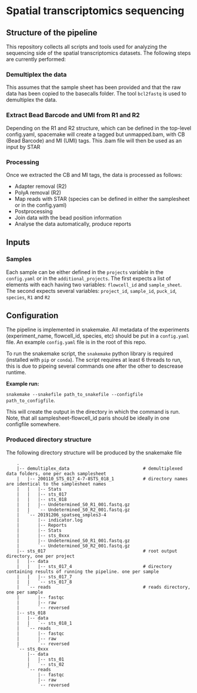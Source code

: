 # Spatial transcriptomics sequencing

## Structure of the pipeline

This repository collects all scripts and tools used for analyzing the sequencing side of the spatial transcriptomics datasets. The following steps are currently performed:

### Demultiplex the data
This assumes that the sample sheet has been provided and that the raw data has been copied to the basecalls folder. The tool `bcl2fastq` is used to demultiplex the data.

### Extract Bead Barcode and UMI from R1 and R2
Depending on the R1 and R2 structure, which can be defined in the top-level config.yaml, spacemake will create a tagged but unmapped.bam, with CB (Bead Barcode) and MI (UMI) tags. This .bam file will then be used as an input by STAR

### Processing

Once we extracted the CB and MI tags, the data is processed as follows:
- Adapter removal (R2)
- PolyA removal (R2)
- Map reads with STAR (species can be defined in either the samplesheet or in the config.yaml)
- Postprocessing
- Join data with the bead position information
- Analyse the data automatically, produce reports

## Inputs

### Samples

Each sample can be either defined in the `projects` variable in the `config.yaml` or in the `additional_projects`. The first expects a list of elements with each having two variables: `flowcell_id` and `sample_sheet`. The second expects several variables: `project_id`, `sample_id`, `puck_id`, `species`, `R1` and `R2`



## Configuration

The pipeline is implemented in snakemake. All metadata of the experiments (experiment\_name, flowcell\_id, species, etc) should be put in a `config.yaml` file. An example `config.yaml` file is in the root of this repo.

To run the snakemake script, the `snakemake` python library is required (installed with `pip` or `conda`). The script requires at least 6 threads to run, this is due to pipeing several commands one after the other to descrease runtime.

**Example run:**

`snakemake --snakefile path_to_snakefile --configfile path_to_configfile`.

This will create the output in the directory in which the command is run. Note, that all samplesheet-flowcell_id paris should be ideally in one configfile somewhere.

### Produced directory structure

The following directory structure will be produced by the snakemake file

        .
        |-- demultiplex_data                            # demultiplexed data folders, one per each samplesheet
        |   |-- 200110_STS_017_4-7-8STS_018_1           # directory names are identical to the samplesheet names
        |   |   |-- Stats
        |   |   |-- sts_017
        |   |   |-- sts_018
        |   |   |-- Undetermined_S0_R1_001.fastq.gz
        |   |   `-- Undetermined_S0_R2_001.fastq.gz
        |   `-- 20191206_spatseq_smples3-4
        |       |-- indicator.log
        |       |-- Reports
        |       |-- Stats
        |       |-- sts_0xxx
        |       |-- Undetermined_S0_R1_001.fastq.gz
        |       `-- Undetermined_S0_R2_001.fastq.gz
        |-- sts_017                                     # root output directory, one per project
        |   |-- data
        |   |   |-- sts_017_4                           # directory containing results of running the pipeline. one per sample 
        |   |   |-- sts_017_7
        |   |   `-- sts_017_8
        |   `-- reads                                   # reads directory, one per sample
        |       |-- fastqc
        |       |-- raw
        |       `-- reversed
        |-- sts_018
        |   |-- data
        |   |   `-- sts_018_1
        |   `-- reads
        |       |-- fastqc
        |       |-- raw
        |       `-- reversed
        `-- sts_0xxx
            |-- data
            |   |-- sts_01
            |   `-- sts_02
            `-- reads
                |-- fastqc
                |-- raw
                `-- reversed
